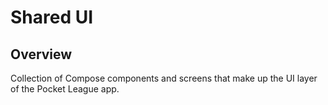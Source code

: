 # Shared UI

## Overview

<!-- Explanation of this module's responsibilities. -->

Collection of Compose components and screens that make up the UI layer of the Pocket League app.